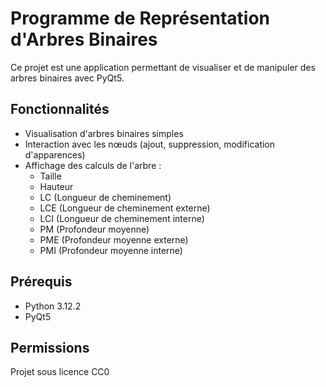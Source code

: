 # Programme de Représentation d'Arbres Binaires

Ce projet est une application permettant de visualiser et de manipuler des arbres binaires avec PyQt5.

## Fonctionnalités

- Visualisation d'arbres binaires simples
- Interaction avec les nœuds (ajout, suppression, modification d'apparences)
- Affichage des calculs de l'arbre :
  - Taille
  - Hauteur
  - LC (Longueur de cheminement) 
  - LCE (Longueur de cheminement externe) 
  - LCI (Longueur de cheminement interne) 
  - PM (Profondeur moyenne)
  - PME (Profondeur moyenne externe)
  - PMI (Profondeur moyenne interne)

## Prérequis

- Python 3.12.2
- PyQt5

## Permissions
Projet sous licence CC0